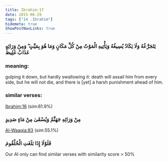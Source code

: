 ```yaml
---
title: Ibrahim:17
date: 2015-06-29
tags: ["14 .Ibrahim"]
hidemeta: true 
ShowPostNavLinks: true 
---
```

### يَتَجَرَّعُهُ وَلَا يَكَادُ يُسِيغُهُ وَيَأْتِيهِ الْمَوْتُ مِنْ كُلِّ مَكَانٍ وَمَا هُوَ بِمَيِّتٍ ۖ وَمِنْ وَرَائِهِ عَذَابٌ غَلِيظٌ
### meaning: 
gulping it down, but hardly swallowing it: death will assail him from every side, but he will not die, and there is [yet] a harsh punishment ahead of him.
### similar verses: 

[Ibrahim:16](/14/16) (sim:61.9%)

### مِنْ وَرَائِهِ جَهَنَّمُ وَيُسْقَىٰ مِنْ مَاءٍ صَدِيدٍ

[Al-Waaqia:83](/56/83) (sim:55.1%)

### فَلَوْلَا إِذَا بَلَغَتِ الْحُلْقُومَ

Our AI only can find similar verses with similarity score > 50% 


